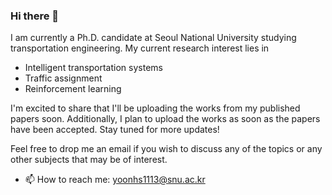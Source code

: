 ### Hi there 👋

 I am currently a Ph.D. candidate at Seoul National University studying transportation engineering.
 My current research interest lies in 
- Intelligent transportation systems 
- Traffic assignment 
- Reinforcement learning

I'm excited to share that I'll be uploading the works from my published papers soon. 
Additionally, I plan to upload the works as soon as the papers have been accepted. Stay tuned for more updates!

Feel free to drop me an email if you wish to discuss any of the topics or any other subjects that may be of interest.

- 📫 How to reach me: yoonhs1113@snu.ac.kr 



<!--
**HyunsooYun/HyunsooYun** is a ✨ _special_ ✨ repository because its `README.md` (this file) appears on your GitHub profile.

Here are some ideas to get you started:

- 🔭 I’m currently working on ...
- 🌱 I’m currently learning ...
- 👯 I’m looking to collaborate on ...
- 🤔 I’m looking for help with ...
- 💬 Ask me about ...
- 📫 How to reach me: ...
- 😄 Pronouns: ...
- ⚡ Fun fact: ...
-->
